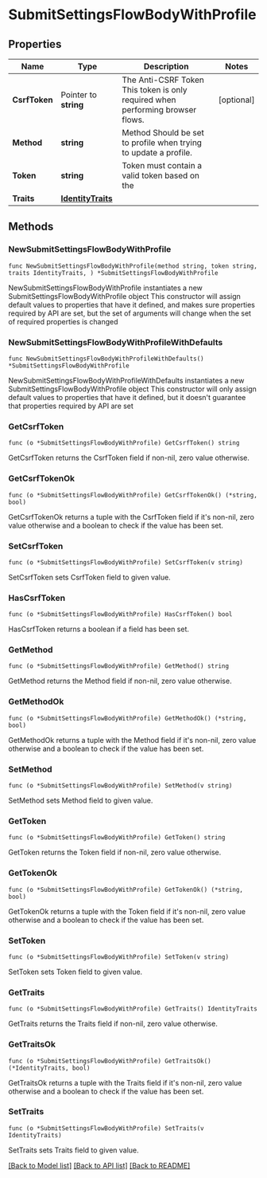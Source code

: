 # SubmitSettingsFlowBodyWithProfile

## Properties

Name | Type | Description | Notes
------------ | ------------- | ------------- | -------------
**CsrfToken** | Pointer to **string** | The Anti-CSRF Token  This token is only required when performing browser flows. | [optional] 
**Method** | **string** | Method  Should be set to profile when trying to update a profile. | 
**Token** | **string** | Token must contain a valid token based on the | 
**Traits** | [**IdentityTraits**](IdentityTraits.md) |  | 

## Methods

### NewSubmitSettingsFlowBodyWithProfile

`func NewSubmitSettingsFlowBodyWithProfile(method string, token string, traits IdentityTraits, ) *SubmitSettingsFlowBodyWithProfile`

NewSubmitSettingsFlowBodyWithProfile instantiates a new SubmitSettingsFlowBodyWithProfile object
This constructor will assign default values to properties that have it defined,
and makes sure properties required by API are set, but the set of arguments
will change when the set of required properties is changed

### NewSubmitSettingsFlowBodyWithProfileWithDefaults

`func NewSubmitSettingsFlowBodyWithProfileWithDefaults() *SubmitSettingsFlowBodyWithProfile`

NewSubmitSettingsFlowBodyWithProfileWithDefaults instantiates a new SubmitSettingsFlowBodyWithProfile object
This constructor will only assign default values to properties that have it defined,
but it doesn't guarantee that properties required by API are set

### GetCsrfToken

`func (o *SubmitSettingsFlowBodyWithProfile) GetCsrfToken() string`

GetCsrfToken returns the CsrfToken field if non-nil, zero value otherwise.

### GetCsrfTokenOk

`func (o *SubmitSettingsFlowBodyWithProfile) GetCsrfTokenOk() (*string, bool)`

GetCsrfTokenOk returns a tuple with the CsrfToken field if it's non-nil, zero value otherwise
and a boolean to check if the value has been set.

### SetCsrfToken

`func (o *SubmitSettingsFlowBodyWithProfile) SetCsrfToken(v string)`

SetCsrfToken sets CsrfToken field to given value.

### HasCsrfToken

`func (o *SubmitSettingsFlowBodyWithProfile) HasCsrfToken() bool`

HasCsrfToken returns a boolean if a field has been set.

### GetMethod

`func (o *SubmitSettingsFlowBodyWithProfile) GetMethod() string`

GetMethod returns the Method field if non-nil, zero value otherwise.

### GetMethodOk

`func (o *SubmitSettingsFlowBodyWithProfile) GetMethodOk() (*string, bool)`

GetMethodOk returns a tuple with the Method field if it's non-nil, zero value otherwise
and a boolean to check if the value has been set.

### SetMethod

`func (o *SubmitSettingsFlowBodyWithProfile) SetMethod(v string)`

SetMethod sets Method field to given value.


### GetToken

`func (o *SubmitSettingsFlowBodyWithProfile) GetToken() string`

GetToken returns the Token field if non-nil, zero value otherwise.

### GetTokenOk

`func (o *SubmitSettingsFlowBodyWithProfile) GetTokenOk() (*string, bool)`

GetTokenOk returns a tuple with the Token field if it's non-nil, zero value otherwise
and a boolean to check if the value has been set.

### SetToken

`func (o *SubmitSettingsFlowBodyWithProfile) SetToken(v string)`

SetToken sets Token field to given value.


### GetTraits

`func (o *SubmitSettingsFlowBodyWithProfile) GetTraits() IdentityTraits`

GetTraits returns the Traits field if non-nil, zero value otherwise.

### GetTraitsOk

`func (o *SubmitSettingsFlowBodyWithProfile) GetTraitsOk() (*IdentityTraits, bool)`

GetTraitsOk returns a tuple with the Traits field if it's non-nil, zero value otherwise
and a boolean to check if the value has been set.

### SetTraits

`func (o *SubmitSettingsFlowBodyWithProfile) SetTraits(v IdentityTraits)`

SetTraits sets Traits field to given value.



[[Back to Model list]](../README.md#documentation-for-models) [[Back to API list]](../README.md#documentation-for-api-endpoints) [[Back to README]](../README.md)


